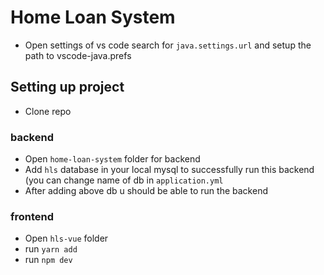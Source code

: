 # Home Loan System

- Open settings of vs code search for `java.settings.url` and setup the path to vscode-java.prefs

## Setting up project
- Clone repo

### backend
- Open `home-loan-system` folder for backend
- Add `hls` database in your local mysql to successfully run this backend (you can change name of db in `application.yml`
- After adding above db u should be able to run the backend

### frontend
- Open `hls-vue` folder
- run `yarn add`
- run `npm dev`
